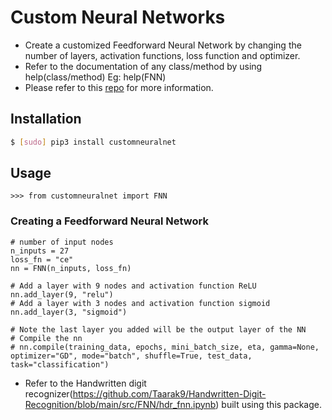 # Custom Neural Networks
* Create a customized Feedforward Neural Network by changing the number of layers, activation functions, loss function and optimizer.
* Refer to the documentation of any class/method by using help(class/method) Eg: help(FNN)
* Please refer to this [repo](https://github.com/Taarak9/Neural-Networks) for more information.

## Installation
```bash
$ [sudo] pip3 install customneuralnet
``` 
## Usage
```python3
>>> from customneuralnet import FNN
```
### Creating a Feedforward Neural Network
```python3
# number of input nodes
n_inputs = 27
loss_fn = "ce"
nn = FNN(n_inputs, loss_fn)

# Add a layer with 9 nodes and activation function ReLU
nn.add_layer(9, "relu")
# Add a layer with 3 nodes and activation function sigmoid
nn.add_layer(3, "sigmoid")

# Note the last layer you added will be the output layer of the NN
# Compile the nn
# nn.compile(training_data, epochs, mini_batch_size, eta, gamma=None, optimizer="GD", mode="batch", shuffle=True, test_data, task="classification")
```
* Refer to the Handwritten digit recognizer(https://github.com/Taarak9/Handwritten-Digit-Recognition/blob/main/src/FNN/hdr_fnn.ipynb) built using this package.
